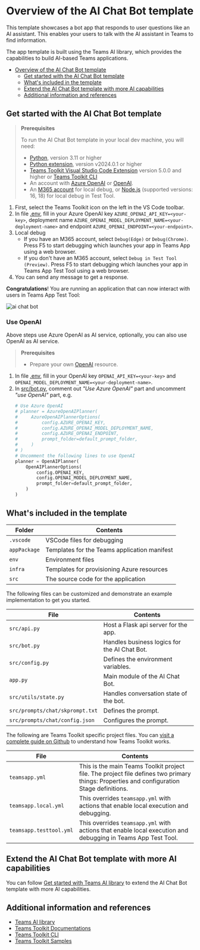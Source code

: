 # Overview of the AI Chat Bot template

This template showcases a bot app that responds to user questions like an AI assistant. This enables your users to talk with the AI assistant in Teams to find information.

The app template is built using the Teams AI library, which provides the capabilities to build AI-based Teams applications.

- [Overview of the AI Chat Bot template](#overview-of-the-ai-chat-bot-template)
  - [Get started with the AI Chat Bot template](#get-started-with-the-ai-chat-bot-template)
    <!-- - [Use Azure OpenAI](#use-azure-openai) -->
  - [What's included in the template](#whats-included-in-the-template)
  - [Extend the AI Chat Bot template with more AI capabilities](#extend-the-ai-chat-bot-template-with-more-ai-capabilities)
  - [Additional information and references](#additional-information-and-references)

## Get started with the AI Chat Bot template

> **Prerequisites**
>
> To run the AI Chat Bot template in your local dev machine, you will need:
>
> - [Python](https://www.python.org/), version 3.11 or higher
> - [Python extension](https://code.visualstudio.com/docs/languages/python), version v2024.0.1 or higher
> - [Teams Toolkit Visual Studio Code Extension](https://aka.ms/teams-toolkit) version 5.0.0 and higher or [Teams Toolkit CLI](https://aka.ms/teamsfx-cli)
> - An account with [Azure OpenAI](https://aka.ms/oai/access) or [OpenAI](https://platform.openai.com/).
> - An [M365 account](https://developer.microsoft.com/en-us/microsoft-365/dev-program) for local debug, or [Node.js](https://nodejs.org/) (supported versions: 16, 18) for local debug in Test Tool.

1. First, select the Teams Toolkit icon on the left in the VS Code toolbar.
1. In file [.env](.env), fill in your Azure OpenAI key `AZURE_OPENAI_API_KEY=<your-key>`, deployment name `AZURE_OPENAI_MODEL_DEPLOYMENT_NAME=<your-deployment-name>` and endpoint `AZURE_OPENAI_ENDPOINT=<your-endpoint>`.
1. Local debug
    * If you have an M365 account, select `Debug(Edge)` or `Debug(Chrome)`. Press F5 to start debugging which launches your app in Teams App using a web browser. 
    * If you don't have an M365 account, select `Debug in Test Tool (Preview)`. Press F5 to start debugging which launches your app in Teams App Test Tool using a web browser.
1. You can send any message to get a response.

**Congratulations**! You are running an application that can now interact with users in Teams App Test Tool:

![ai chat bot](https://github.com/OfficeDev/TeamsFx/assets/9698542/9bd22201-8fda-4252-a0b3-79531c963e5e)

### Use OpenAI

Above steps use Azure OpenAI as AI service, optionally, you can also use OpenAI as AI service.

> **Prerequisites**
>
> - Prepare your own [OpenAI](https://platform.openai.com/) resource.

1. In file [.env](.env), fill in your OpenAI key `OPENAI_API_KEY=<your-key>` and `OPENAI_MODEL_DEPLOYMENT_NAME=<your-deployment-name>`.
1. In [src/bot.py](src/bot.py), comment out *"Use Azure OpenAI"* part and uncomment *"use OpenAI"* part, e.g.
    ```python
    # Use Azure OpenAI
    # planner = AzureOpenAIPlanner(
    #     AzureOpenAIPlannerOptions(
    #         config.AZURE_OPENAI_KEY,
    #         config.AZURE_OPENAI_MODEL_DEPLOYMENT_NAME,
    #         config.AZURE_OPENAI_ENDPOINT,
    #         prompt_folder=default_prompt_folder,
    #     )
    # )
    # Uncomment the following lines to use OpenAI
    planner = OpenAIPlanner(
        OpenAIPlannerOptions(
            config.OPENAI_KEY,
            config.OPENAI_MODEL_DEPLOYMENT_NAME,
            prompt_folder=default_prompt_folder,
        )
    )
    ```

## What's included in the template

| Folder       | Contents                                            |
| - | - |
| `.vscode`    | VSCode files for debugging                          |
| `appPackage` | Templates for the Teams application manifest        |
| `env`        | Environment files                                   |
| `infra`      | Templates for provisioning Azure resources          |
| `src`        | The source code for the application                 |

The following files can be customized and demonstrate an example implementation to get you started.

| File                                 | Contents                                           |
| - | - |
|`src/api.py`| Host a Flask api server for the app.|
|`src/bot.py`| Handles business logics for the AI Chat Bot.|
|`src/config.py`| Defines the environment variables.|
|`app.py`| Main module of the AI Chat Bot.|
|`src/utils/state.py`| Handles conversation state of the bot.|
|`src/prompts/chat/skprompt.txt`| Defines the prompt.|
|`src/prompts/chat/config.json`| Configures the prompt.|

The following are Teams Toolkit specific project files. You can [visit a complete guide on Github](https://github.com/OfficeDev/TeamsFx/wiki/Teams-Toolkit-Visual-Studio-Code-v5-Guide#overview) to understand how Teams Toolkit works.

| File                                 | Contents                                           |
| - | - |
|`teamsapp.yml`|This is the main Teams Toolkit project file. The project file defines two primary things:  Properties and configuration Stage definitions. |
|`teamsapp.local.yml`|This overrides `teamsapp.yml` with actions that enable local execution and debugging.|
|`teamsapp.testtool.yml`|This overrides `teamsapp.yml` with actions that enable local execution and debugging in Teams App Test Tool.|

## Extend the AI Chat Bot template with more AI capabilities

You can follow [Get started with Teams AI library](https://learn.microsoft.com/en-us/microsoftteams/platform/bots/how-to/teams%20conversational%20ai/how-conversation-ai-get-started) to extend the AI Chat Bot template with more AI capabilities.

## Additional information and references
- [Teams AI library](https://aka.ms/teams-ai-library)
- [Teams Toolkit Documentations](https://docs.microsoft.com/microsoftteams/platform/toolkit/teams-toolkit-fundamentals)
- [Teams Toolkit CLI](https://docs.microsoft.com/microsoftteams/platform/toolkit/teamsfx-cli)
- [Teams Toolkit Samples](https://github.com/OfficeDev/TeamsFx-Samples)